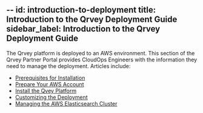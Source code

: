 --
id: introduction-to-deployment
title: Introduction to the Qrvey Deployment Guide
sidebar_label: Introduction to the Qrvey Deployment Guide
---

The Qrvey platform is deployed to an AWS environment. This section of the Qrvey Partner Portal provides CloudOps Engineers with the information they need to manage the deployment. Articles include:

* [Prerequisites for Installation]()
* [Prepare Your AWS Account]()
* [Install the Qvey Platform]()
* [Customizing the Deployment]()
* [Managing the AWS Elasticsearch Cluster]()
